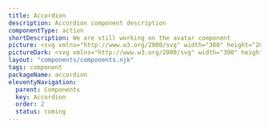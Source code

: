 ```yaml
---
title: Accordion
description: Accordion component description
componentType: action
shortDescription: We are still working on the avatar component
picture: <svg xmlns="http://www.w3.org/2000/svg" width="300" height="200" fill="none" aria-labelledby="accordionTitle accordionDesc" role="img"><title id="accordionTitle">Illustration of the accordion component.</title><desc id="accordionDesc">An illustrated accordion component representing accordion component card.</desc><rect width="240" height="155.294" x="30" y="22.353" fill="#fff" rx="1.324"/><path fill="#D5D5D5" d="M37.059 169.706h225.882v1.324H37.059z"/><path fill="#222" d="M46.774 40.728c0-.402.326-.728.727-.728h.292c.401 0 .727.326.727.728V53.39a.728.728 0 0 1-.727.728h-.291a.728.728 0 0 1-.728-.728V40.728Z"/><path fill="#222" d="M53.978 46.186c.402 0 .728.325.728.727v.291a.728.728 0 0 1-.728.728H41.316a.728.728 0 0 1-.728-.728v-.29c0-.403.326-.728.728-.728h12.662ZM69.741 41.006c.44 0 .853.05 1.241.148.388.093.742.217 1.063.372.32.155.604.33.852.527.249.192.456.383.62.574l-.937.985a4.71 4.71 0 0 0-.396-.395 3.673 3.673 0 0 0-.613-.442 3.754 3.754 0 0 0-.822-.365 3.277 3.277 0 0 0-1.008-.147c-.569 0-1.098.126-1.59.38a3.99 3.99 0 0 0-1.264 1.016c-.356.429-.638.93-.845 1.504a5.482 5.482 0 0 0-.302 1.83c0 .646.098 1.257.294 1.83.202.57.481 1.068.838 1.497.357.424.778.76 1.264 1.008a3.508 3.508 0 0 0 1.605.373 3.896 3.896 0 0 0 1.931-.481 3.99 3.99 0 0 0 .636-.419c.176-.145.32-.269.434-.372l.923.907c-.165.197-.382.39-.651.582a5.107 5.107 0 0 1-.915.52c-.342.15-.716.27-1.125.364a5.326 5.326 0 0 1-1.264.147c-.832 0-1.582-.152-2.249-.457a5.05 5.05 0 0 1-1.706-1.257 5.697 5.697 0 0 1-1.086-1.892 7.11 7.11 0 0 1-.38-2.35c0-.832.127-1.613.38-2.342a5.716 5.716 0 0 1 1.102-1.9 5.126 5.126 0 0 1 1.713-1.28c.673-.31 1.425-.465 2.257-.465ZM82.01 52.794h-1.334v-5.335c0-.306-.034-.6-.101-.885a2.094 2.094 0 0 0-.318-.752 1.533 1.533 0 0 0-.59-.527c-.248-.135-.552-.202-.914-.202-.331 0-.636.065-.915.194-.274.13-.512.313-.714.55a2.53 2.53 0 0 0-.473.846 3.25 3.25 0 0 0-.17 1.078v5.033h-1.319V41.169h1.256v4.017c.083-.18.204-.351.365-.511.16-.16.351-.298.574-.411.222-.12.473-.213.752-.28.28-.067.579-.1.9-.1.547 0 1.01.095 1.388.286.382.186.692.44.93.76.238.32.411.698.52 1.133.108.434.163.894.163 1.38v5.351ZM90.626 48.428c0-.434-.057-.85-.171-1.249a3.23 3.23 0 0 0-.504-1.047 2.442 2.442 0 0 0-.822-.72c-.326-.182-.7-.272-1.125-.272-.418 0-.788.09-1.109.271a2.418 2.418 0 0 0-.798.721c-.218.3-.383.65-.497 1.047a4.723 4.723 0 0 0-.163 1.249c0 .434.055.85.163 1.248.109.393.272.74.489 1.04.217.3.486.54.806.72.32.177.69.265 1.11.265.454 0 .845-.088 1.17-.264.331-.181.603-.421.815-.721.217-.3.377-.647.48-1.04.104-.398.156-.814.156-1.248Zm0-4.382h1.287v8.748h-1.24v-1.396c-.342.502-.743.887-1.203 1.156-.455.263-1 .395-1.636.395-.585 0-1.107-.111-1.567-.333-.46-.228-.85-.54-1.17-.939a4.44 4.44 0 0 1-.73-1.419 6.04 6.04 0 0 1-.248-1.768c0-.61.088-1.192.264-1.745.175-.558.429-1.05.76-1.473.336-.424.747-.76 1.233-1.008.486-.254 1.039-.38 1.66-.38a2.956 2.956 0 0 1 1.527.41c.217.125.414.275.59.45.18.17.338.36.473.566v-1.264ZM95.837 48.412c0 .435.052.85.155 1.249.109.398.271.75.489 1.055.222.3.499.54.83.72.335.177.734.265 1.194.265a2.36 2.36 0 0 0 1.124-.264c.331-.181.61-.421.838-.721.232-.305.411-.657.535-1.055.124-.398.186-.814.186-1.249 0-.439-.062-.855-.186-1.248a3.296 3.296 0 0 0-.535-1.047 2.612 2.612 0 0 0-.846-.713 2.342 2.342 0 0 0-1.116-.264c-.43 0-.81.088-1.14.264-.331.175-.61.413-.838.713-.227.3-.4.649-.52 1.047-.113.393-.17.809-.17 1.248Zm-1.287-4.366h1.24v1.567c.145-.254.313-.486.504-.698a3.25 3.25 0 0 1 .652-.543 3.215 3.215 0 0 1 1.73-.489c.584 0 1.11.12 1.581.357.476.238.879.564 1.21.977.336.409.592.887.768 1.435a5.58 5.58 0 0 1 .271 1.76 5.33 5.33 0 0 1-.287 1.76 4.515 4.515 0 0 1-.791 1.443 3.824 3.824 0 0 1-1.209.977c-.47.238-.985.357-1.544.357-.636 0-1.191-.137-1.667-.41-.47-.28-.85-.655-1.14-1.125v4.257H94.55V44.046ZM108.346 52.794h-.791a5.9 5.9 0 0 1-.892-.07 2.054 2.054 0 0 1-.83-.341c-.248-.176-.452-.434-.612-.776-.161-.34-.241-.803-.241-1.388v-5.033h-1.334v-1.14h1.334v-2.055h1.319v2.055h2.016v1.14h-2.016v4.816c0 .378.041.675.124.892.088.217.201.38.341.489.139.108.3.178.481.209.181.026.367.039.558.039h.543v1.163ZM110.921 48.715c0 .367.062.729.186 1.086.124.356.3.677.527.961.233.28.509.507.83.683.326.17.69.256 1.093.256.341 0 .639-.04.892-.117.259-.083.484-.18.675-.294.191-.12.354-.246.488-.38.14-.14.259-.27.357-.388l.954.799a4.05 4.05 0 0 1-.543.589 3.8 3.8 0 0 1-.752.52c-.29.155-.615.279-.977.372-.362.098-.76.147-1.195.147a3.727 3.727 0 0 1-1.582-.333 3.745 3.745 0 0 1-1.233-.947 4.439 4.439 0 0 1-.798-1.434 5.526 5.526 0 0 1-.287-1.823c0-.63.103-1.22.31-1.768a4.858 4.858 0 0 1 .845-1.442 3.987 3.987 0 0 1 1.241-.962 3.321 3.321 0 0 1 1.504-.357c.414 0 .789.055 1.125.163.336.104.633.251.892.442.258.187.481.409.667.667.186.259.338.538.457.838.124.294.215.607.272.938.057.326.085.654.085.985v.799h-6.033Zm2.535-3.575c-.341 0-.654.067-.938.201a2.35 2.35 0 0 0-.737.535 2.988 2.988 0 0 0-.527.8c-.14.3-.24.617-.302.953h4.73c0-.362-.054-.695-.163-1a2.387 2.387 0 0 0-.457-.791 1.99 1.99 0 0 0-.706-.512 2.123 2.123 0 0 0-.9-.186ZM123.484 45.295c-.435-.16-.84-.207-1.218-.14-.372.067-.695.22-.969.458a2.35 2.35 0 0 0-.644.907 3.198 3.198 0 0 0-.233 1.241v5.033h-1.318v-8.748h1.256v1.187c.104-.217.256-.424.458-.62.207-.202.447-.368.721-.497.279-.13.584-.212.915-.248.331-.036.675 0 1.032.108v1.319ZM139.033 46.993c0 .833-.135 1.61-.404 2.334a5.703 5.703 0 0 1-1.14 1.893 5.332 5.332 0 0 1-1.768 1.272c-.687.305-1.447.457-2.28.457-.832 0-1.59-.152-2.272-.457a5.362 5.362 0 0 1-1.76-1.272 5.703 5.703 0 0 1-1.14-1.892 6.647 6.647 0 0 1-.404-2.335c0-.832.135-1.613.404-2.342a5.686 5.686 0 0 1 1.14-1.9 5.31 5.31 0 0 1 1.76-1.28c.682-.31 1.44-.465 2.272-.465.833 0 1.593.155 2.28.466a5.28 5.28 0 0 1 1.768 1.28 5.686 5.686 0 0 1 1.14 1.9c.269.728.404 1.509.404 2.341Zm-1.458 0a5.83 5.83 0 0 0-.287-1.838 4.653 4.653 0 0 0-.815-1.527 3.782 3.782 0 0 0-1.295-1.04c-.511-.258-1.091-.387-1.737-.387-.646 0-1.225.129-1.737.387-.507.254-.936.6-1.287 1.04-.352.439-.621.948-.807 1.527a5.973 5.973 0 0 0-.279 1.838c0 .646.093 1.26.279 1.838.186.58.455 1.086.807 1.52.351.434.78.778 1.287 1.032.512.253 1.091.38 1.737.38.646 0 1.226-.127 1.737-.38a3.822 3.822 0 0 0 1.295-1.032c.357-.434.629-.94.815-1.52a5.83 5.83 0 0 0 .287-1.838ZM148.005 52.794h-1.334v-5.335c0-.306-.033-.6-.1-.885a2.093 2.093 0 0 0-.318-.752 1.55 1.55 0 0 0-.582-.527c-.238-.135-.53-.202-.876-.202-.347 0-.662.065-.946.194-.285.13-.53.313-.737.55-.202.233-.36.515-.473.846a3.381 3.381 0 0 0-.163 1.078v5.033h-1.318v-8.748h1.256v1.14c.083-.18.204-.351.364-.511.161-.16.352-.298.574-.411.223-.12.473-.213.752-.28.285-.067.59-.1.916-.1.542 0 1.003.095 1.38.286.383.186.69.44.923.76.238.32.411.698.519 1.133.109.434.163.894.163 1.38v5.351ZM151.479 48.715c0 .367.063.729.187 1.086.124.356.299.677.527.961.233.28.509.507.83.683.325.17.69.256 1.093.256.341 0 .639-.04.892-.117.259-.083.483-.18.675-.294.191-.12.354-.246.488-.38.14-.14.259-.27.357-.388l.954.799a4.05 4.05 0 0 1-.543.589 3.8 3.8 0 0 1-.752.52c-.29.155-.615.279-.977.372-.362.098-.76.147-1.195.147a3.727 3.727 0 0 1-1.582-.333 3.745 3.745 0 0 1-1.233-.947 4.439 4.439 0 0 1-.798-1.434 5.526 5.526 0 0 1-.287-1.823c0-.63.103-1.22.31-1.768a4.858 4.858 0 0 1 .845-1.442c.357-.409.77-.73 1.241-.962a3.321 3.321 0 0 1 1.504-.357c.414 0 .789.055 1.125.163.336.104.633.251.892.442.258.187.481.409.667.667.186.259.338.538.457.838.124.294.215.607.272.938.056.326.085.654.085.985v.799h-6.034Zm2.536-3.575c-.341 0-.654.067-.938.201a2.35 2.35 0 0 0-.737.535 2.988 2.988 0 0 0-.527.8c-.14.3-.24.617-.302.953h4.73c0-.362-.054-.695-.163-1a2.387 2.387 0 0 0-.457-.791 1.99 1.99 0 0 0-.706-.512 2.123 2.123 0 0 0-.9-.186Z"/><path fill="#D5D5D5" d="M37.059 70.882h225.882v1.324H37.059z"/><path fill="#222" d="M46.774 90.14c0-.402.326-.728.727-.728h.292c.401 0 .727.326.727.728v12.662a.728.728 0 0 1-.727.728h-.291a.728.728 0 0 1-.728-.728V90.14Z"/><path fill="#222" d="M53.978 95.597c.402 0 .728.326.728.728v.291a.728.728 0 0 1-.728.728H41.316a.728.728 0 0 1-.728-.728v-.29c0-.403.326-.729.728-.729h12.662ZM69.741 90.418c.44 0 .853.05 1.241.148.388.093.742.217 1.063.372.32.155.604.33.852.527.249.191.456.383.62.574l-.937.985a4.696 4.696 0 0 0-.396-.396 3.673 3.673 0 0 0-.613-.442 3.754 3.754 0 0 0-.822-.364 3.274 3.274 0 0 0-1.008-.148c-.569 0-1.098.127-1.59.38a3.991 3.991 0 0 0-1.264 1.016 4.96 4.96 0 0 0-.845 1.505 5.482 5.482 0 0 0-.302 1.83c0 .646.098 1.256.294 1.83.202.569.481 1.068.838 1.497.357.424.778.76 1.264 1.008a3.51 3.51 0 0 0 1.605.372 3.897 3.897 0 0 0 1.931-.48c.248-.135.46-.274.636-.419.176-.145.32-.269.434-.372l.923.907c-.165.196-.382.39-.651.582a5.118 5.118 0 0 1-.915.519c-.342.15-.716.272-1.125.365a5.336 5.336 0 0 1-1.264.147c-.832 0-1.582-.153-2.249-.458a5.042 5.042 0 0 1-1.706-1.256 5.699 5.699 0 0 1-1.086-1.892 7.11 7.11 0 0 1-.38-2.35c0-.832.127-1.613.38-2.342a5.716 5.716 0 0 1 1.102-1.9 5.125 5.125 0 0 1 1.713-1.28c.673-.31 1.425-.465 2.257-.465ZM82.01 102.206h-1.334V96.87c0-.305-.034-.6-.101-.884a2.094 2.094 0 0 0-.318-.752 1.533 1.533 0 0 0-.59-.527c-.248-.135-.552-.202-.914-.202-.331 0-.636.065-.915.194-.274.13-.512.313-.714.55a2.53 2.53 0 0 0-.473.846 3.25 3.25 0 0 0-.17 1.078v5.033h-1.319V90.581h1.256v4.017a1.76 1.76 0 0 1 .365-.512c.16-.16.351-.297.574-.41.222-.12.473-.213.752-.28.28-.067.579-.1.9-.1.547 0 1.01.095 1.388.286.382.186.692.44.93.76.238.32.411.698.52 1.133.108.434.163.894.163 1.38v5.351ZM90.626 97.84c0-.434-.057-.85-.171-1.249a3.23 3.23 0 0 0-.504-1.047 2.442 2.442 0 0 0-.822-.72 2.276 2.276 0 0 0-1.125-.272c-.418 0-.788.09-1.109.271a2.418 2.418 0 0 0-.798.721c-.218.3-.383.65-.497 1.047a4.724 4.724 0 0 0-.163 1.249c0 .434.055.85.163 1.248.109.393.272.74.489 1.04.217.299.486.54.806.721.32.176.69.263 1.11.263.454 0 .845-.087 1.17-.263a2.39 2.39 0 0 0 .815-.721c.217-.3.377-.647.48-1.04.104-.398.156-.814.156-1.248Zm0-4.382h1.287v8.748h-1.24v-1.396c-.342.501-.743.887-1.203 1.155-.455.264-1 .396-1.636.396-.585 0-1.107-.111-1.567-.333a3.456 3.456 0 0 1-1.17-.939 4.436 4.436 0 0 1-.73-1.419 6.041 6.041 0 0 1-.248-1.768c0-.61.088-1.192.264-1.745.175-.558.429-1.05.76-1.474.336-.423.747-.76 1.233-1.008.486-.253 1.039-.38 1.66-.38a2.952 2.952 0 0 1 1.527.411c.217.124.414.274.59.45.18.17.338.36.473.566v-1.264ZM95.837 97.824c0 .435.052.85.155 1.249.109.398.271.75.489 1.055.222.299.499.54.83.721.335.176.734.263 1.194.263.419 0 .793-.087 1.124-.263.331-.181.61-.422.838-.721a3.4 3.4 0 0 0 .535-1.055c.124-.398.186-.814.186-1.249 0-.44-.062-.855-.186-1.248a3.295 3.295 0 0 0-.535-1.047 2.612 2.612 0 0 0-.846-.714 2.342 2.342 0 0 0-1.116-.263c-.43 0-.81.087-1.14.263-.331.176-.61.414-.838.714-.227.3-.4.649-.52 1.047-.113.393-.17.809-.17 1.248Zm-1.287-4.366h1.24v1.567a4 4 0 0 1 .504-.698c.197-.212.414-.393.652-.543a3.215 3.215 0 0 1 1.73-.489c.584 0 1.11.12 1.581.357.476.238.879.564 1.21.977.336.409.592.887.768 1.435.181.548.271 1.135.271 1.76a5.33 5.33 0 0 1-.287 1.76 4.505 4.505 0 0 1-.791 1.443 3.815 3.815 0 0 1-1.209.977c-.47.238-.985.357-1.544.357-.636 0-1.191-.137-1.667-.411a3.29 3.29 0 0 1-1.14-1.125v4.258H94.55V93.458ZM108.346 102.206h-.791c-.29 0-.587-.023-.892-.07a2.055 2.055 0 0 1-.83-.341c-.248-.176-.452-.434-.612-.776-.161-.341-.241-.804-.241-1.388v-5.033h-1.334v-1.14h1.334v-2.055h1.319v2.055h2.016v1.14h-2.016v4.816c0 .377.041.675.124.892.088.217.201.38.341.488.139.109.3.179.481.21.181.026.367.039.558.039h.543v1.163ZM110.921 98.127c0 .367.062.729.186 1.085.124.357.3.678.527.962.233.279.509.507.83.683.326.17.69.255 1.093.255.341 0 .639-.038.892-.116.259-.083.484-.181.675-.295.191-.118.354-.245.488-.38a5.26 5.26 0 0 0 .357-.387l.954.798a4.047 4.047 0 0 1-.543.59 3.802 3.802 0 0 1-.752.519c-.29.156-.615.28-.977.373-.362.098-.76.147-1.195.147a3.731 3.731 0 0 1-1.582-.333 3.744 3.744 0 0 1-1.233-.947 4.434 4.434 0 0 1-.798-1.434 5.526 5.526 0 0 1-.287-1.823c0-.63.103-1.22.31-1.768a4.857 4.857 0 0 1 .845-1.442 3.985 3.985 0 0 1 1.241-.962 3.32 3.32 0 0 1 1.504-.357c.414 0 .789.055 1.125.163.336.104.633.25.892.442.258.186.481.409.667.667.186.259.338.538.457.838.124.294.215.607.272.938.057.326.085.654.085.985v.799h-6.033Zm2.535-3.575c-.341 0-.654.067-.938.201-.279.13-.525.308-.737.535a2.987 2.987 0 0 0-.527.8c-.14.299-.24.617-.302.953h4.73c0-.362-.054-.695-.163-1a2.387 2.387 0 0 0-.457-.791 1.99 1.99 0 0 0-.706-.512 2.123 2.123 0 0 0-.9-.186ZM123.484 94.707c-.435-.16-.84-.207-1.218-.14-.372.067-.695.22-.969.458a2.352 2.352 0 0 0-.644.907 3.198 3.198 0 0 0-.233 1.24v5.034h-1.318v-8.748h1.256v1.187a2.19 2.19 0 0 1 .458-.62c.207-.202.447-.368.721-.497.279-.13.584-.212.915-.248.331-.036.675 0 1.032.108v1.319ZM127.299 91.737V90.58h8.748v1.156h-3.622v10.469h-1.411v-10.47h-3.715ZM145.717 102.206h-1.504l-1.954-7.05-1.939 7.05h-1.505l-2.636-8.748h1.442l1.986 7.22 2.016-7.22h1.349l2.032 7.22 1.97-7.22h1.38l-2.637 8.748ZM157.366 97.824c0 .62-.088 1.207-.264 1.76a4.382 4.382 0 0 1-.768 1.443 3.657 3.657 0 0 1-1.225.977c-.486.238-1.042.357-1.667.357-.621 0-1.174-.119-1.66-.357a3.737 3.737 0 0 1-1.233-.977 4.46 4.46 0 0 1-.76-1.442 5.773 5.773 0 0 1-.264-1.76c0-.626.088-1.213.264-1.761a4.379 4.379 0 0 1 .76-1.435c.336-.413.747-.74 1.233-.977.486-.238 1.039-.357 1.66-.357.625 0 1.181.12 1.667.357a3.54 3.54 0 0 1 1.225.977c.336.409.592.887.768 1.435.176.548.264 1.135.264 1.76Zm-1.319 0c0-.44-.054-.855-.163-1.248a3.083 3.083 0 0 0-.48-1.047 2.408 2.408 0 0 0-.815-.714c-.325-.175-.708-.263-1.147-.263-.435 0-.815.087-1.14.263a2.399 2.399 0 0 0-.815.714c-.217.3-.38.649-.488 1.047-.104.393-.155.809-.155 1.248 0 .435.051.85.155 1.249.108.398.271.75.488 1.055.217.299.489.54.815.721.325.176.705.263 1.14.263.439 0 .822-.087 1.147-.263.326-.181.597-.422.815-.721.217-.305.377-.657.48-1.055.109-.398.163-.814.163-1.249Z"/><path fill="#D5D5D5" d="M37.059 120.294h225.882v1.324H37.059z"/><path fill="#222" d="M46.774 139.551c0-.401.326-.727.727-.727h.292c.401 0 .727.326.727.727v12.663a.727.727 0 0 1-.727.727h-.291a.727.727 0 0 1-.728-.727v-12.663Z"/><path fill="#222" d="M53.978 145.009c.402 0 .728.326.728.728v.291a.728.728 0 0 1-.728.728H41.316a.728.728 0 0 1-.728-.728v-.291c0-.402.326-.728.728-.728h12.662ZM69.741 140.359a5 5 0 0 1 1.241.148c.388.093.742.217 1.063.372.32.155.604.331.852.527.249.192.456.383.62.574l-.937.985a4.766 4.766 0 0 0-.396-.396 3.702 3.702 0 0 0-.613-.442 3.782 3.782 0 0 0-.822-.364 3.283 3.283 0 0 0-1.008-.147 3.41 3.41 0 0 0-1.59.38 3.975 3.975 0 0 0-1.264 1.016c-.356.429-.638.93-.845 1.504a5.482 5.482 0 0 0-.302 1.83c0 .646.098 1.257.294 1.83a4.85 4.85 0 0 0 .838 1.497c.357.424.778.76 1.264 1.008a3.511 3.511 0 0 0 1.605.373c.403 0 .765-.047 1.086-.14.32-.093.602-.207.845-.341.248-.135.46-.274.636-.419.176-.145.32-.269.434-.372l.923.907c-.165.196-.382.39-.651.582a5.118 5.118 0 0 1-.915.519c-.342.15-.716.272-1.125.365a5.336 5.336 0 0 1-1.264.147c-.832 0-1.582-.152-2.249-.457a5.058 5.058 0 0 1-1.706-1.257 5.686 5.686 0 0 1-1.086-1.892 7.11 7.11 0 0 1-.38-2.35c0-.832.127-1.613.38-2.342a5.72 5.72 0 0 1 1.102-1.9 5.12 5.12 0 0 1 1.713-1.279c.673-.311 1.425-.466 2.257-.466Zm12.269 11.788h-1.334v-5.336c0-.305-.034-.599-.101-.884a2.094 2.094 0 0 0-.318-.752 1.534 1.534 0 0 0-.59-.527c-.248-.135-.552-.202-.914-.202-.331 0-.636.065-.915.194a2.1 2.1 0 0 0-.714.551 2.52 2.52 0 0 0-.473.845c-.114.326-.17.685-.17 1.078v5.033h-1.319v-11.625h1.256v4.017c.083-.181.204-.351.365-.512.16-.16.351-.297.574-.411.222-.118.473-.212.752-.279.28-.067.579-.101.9-.101.547 0 1.01.096 1.388.287a2.5 2.5 0 0 1 .93.76c.238.321.411.698.52 1.133.108.434.163.894.163 1.38v5.351Zm8.616-4.366c0-.434-.057-.851-.171-1.249a3.233 3.233 0 0 0-.504-1.047 2.443 2.443 0 0 0-.822-.721 2.276 2.276 0 0 0-1.125-.271c-.418 0-.788.09-1.109.271a2.42 2.42 0 0 0-.798.721c-.218.3-.383.649-.497 1.047a4.728 4.728 0 0 0-.163 1.249c0 .434.055.85.163 1.248.109.393.272.74.489 1.04.217.299.486.54.806.721.32.176.69.264 1.11.264.454 0 .845-.088 1.17-.264a2.39 2.39 0 0 0 .815-.721c.217-.3.377-.647.48-1.04.104-.398.156-.814.156-1.248Zm0-4.382h1.287v8.748h-1.24v-1.396c-.342.502-.743.887-1.203 1.156-.455.263-1 .395-1.636.395-.585 0-1.107-.111-1.567-.333a3.456 3.456 0 0 1-1.17-.939 4.436 4.436 0 0 1-.73-1.419 6.04 6.04 0 0 1-.248-1.768c0-.61.088-1.192.264-1.745a4.63 4.63 0 0 1 .76-1.473c.336-.424.747-.76 1.233-1.009.486-.253 1.039-.38 1.66-.38a2.967 2.967 0 0 1 1.527.411c.217.125.414.274.59.45.18.171.338.36.473.566v-1.264Zm5.211 4.366c0 .435.052.851.155 1.249.109.398.271.75.489 1.055.222.299.499.54.83.721.335.176.734.264 1.194.264.419 0 .793-.088 1.124-.264.331-.181.61-.422.838-.721.232-.305.411-.657.535-1.055.124-.398.186-.814.186-1.249 0-.439-.062-.855-.186-1.248a3.298 3.298 0 0 0-.535-1.047 2.615 2.615 0 0 0-.846-.714 2.351 2.351 0 0 0-1.116-.263c-.43 0-.81.088-1.14.263-.331.176-.61.414-.838.714-.227.3-.4.649-.52 1.047-.113.393-.17.809-.17 1.248Zm-1.287-4.366h1.24v1.567c.145-.254.313-.486.504-.698a3.25 3.25 0 0 1 .652-.543 3.212 3.212 0 0 1 1.73-.489c.584 0 1.11.119 1.581.357a3.59 3.59 0 0 1 1.21.977c.336.409.592.887.768 1.435.181.548.271 1.135.271 1.76a5.33 5.33 0 0 1-.287 1.761 4.507 4.507 0 0 1-.791 1.442 3.815 3.815 0 0 1-1.209.977c-.47.238-.985.357-1.544.357-.636 0-1.191-.137-1.667-.411a3.297 3.297 0 0 1-1.14-1.124v4.257H94.55v-11.625Zm13.796 8.748h-.791c-.29 0-.587-.023-.892-.07a2.055 2.055 0 0 1-.83-.341c-.248-.176-.452-.434-.612-.776-.161-.341-.241-.803-.241-1.388v-5.033h-1.334v-1.14h1.334v-2.055h1.319v2.055h2.016v1.14h-2.016v4.816c0 .378.041.675.124.892.088.217.201.38.341.489.139.108.3.178.481.209.181.026.367.039.558.039h.543v1.163Zm2.575-4.079c0 .367.062.729.186 1.086.124.356.3.677.527.961.233.279.509.507.83.683.326.17.69.256 1.093.256.341 0 .639-.039.892-.117.259-.083.484-.181.675-.295.191-.118.354-.245.488-.38.14-.139.259-.268.357-.387l.954.799a4.095 4.095 0 0 1-.543.589 3.802 3.802 0 0 1-.752.519c-.29.156-.615.28-.977.373-.362.098-.76.147-1.195.147a3.731 3.731 0 0 1-1.582-.333 3.744 3.744 0 0 1-1.233-.947 4.436 4.436 0 0 1-.798-1.434 5.528 5.528 0 0 1-.287-1.823c0-.63.103-1.22.31-1.768a4.852 4.852 0 0 1 .845-1.442 3.984 3.984 0 0 1 1.241-.962 3.319 3.319 0 0 1 1.504-.357c.414 0 .789.055 1.125.163.336.104.633.251.892.442.258.186.481.409.667.667.186.259.338.538.457.838.124.294.215.607.272.938.057.326.085.654.085.985v.799h-6.033Zm2.535-3.575c-.341 0-.654.067-.938.201-.279.13-.525.308-.737.535a2.997 2.997 0 0 0-.527.799c-.14.3-.24.618-.302.954h4.73a2.95 2.95 0 0 0-.163-1 2.384 2.384 0 0 0-.457-.791 1.984 1.984 0 0 0-.706-.512 2.125 2.125 0 0 0-.9-.186Zm10.028.155c-.435-.16-.84-.207-1.218-.14-.372.067-.695.22-.969.458a2.347 2.347 0 0 0-.644.907 3.198 3.198 0 0 0-.233 1.241v5.033h-1.318v-8.748h1.256v1.187a2.2 2.2 0 0 1 .458-.621c.207-.201.447-.367.721-.496.279-.129.584-.212.915-.248.331-.036.675 0 1.032.108v1.319Zm3.815-2.97v-1.156h8.748v1.156h-3.622v10.469h-1.411v-10.469h-3.715Zm17.232 10.469h-1.334v-5.336c0-.305-.034-.599-.101-.884a2.093 2.093 0 0 0-.318-.752 1.527 1.527 0 0 0-.589-.527c-.248-.135-.553-.202-.915-.202-.331 0-.636.065-.915.194a2.105 2.105 0 0 0-.714.551 2.536 2.536 0 0 0-.473.845c-.114.326-.17.685-.17 1.078v5.033h-1.319v-11.625h1.257v4.017c.082-.181.204-.351.364-.512.16-.16.352-.297.574-.411a3.18 3.18 0 0 1 .752-.279c.279-.067.579-.101.9-.101.548 0 1.01.096 1.388.287.382.186.693.44.931.76.237.321.411.698.519 1.133.109.434.163.894.163 1.38v5.351Zm7.026-7.499c-.434-.16-.84-.207-1.217-.14-.373.067-.696.22-.97.458a2.358 2.358 0 0 0-.644.907 3.198 3.198 0 0 0-.232 1.241v5.033h-1.319v-8.748h1.257v1.187c.103-.217.256-.424.457-.621.207-.201.448-.367.722-.496.279-.129.584-.212.915-.248.331-.036.674 0 1.031.108v1.319Zm2.404 3.42c0 .367.062.729.186 1.086.124.356.3.677.528.961.232.279.509.507.829.683.326.17.691.256 1.094.256.341 0 .638-.039.892-.117.258-.083.483-.181.674-.295.192-.118.354-.245.489-.38.14-.139.258-.268.357-.387l.954.799a4.095 4.095 0 0 1-.543.589 3.781 3.781 0 0 1-.753.519c-.289.156-.615.28-.977.373-.362.098-.76.147-1.194.147a3.728 3.728 0 0 1-1.582-.333 3.724 3.724 0 0 1-1.233-.947 4.438 4.438 0 0 1-.799-1.434 5.554 5.554 0 0 1-.287-1.823c0-.63.104-1.22.31-1.768a4.833 4.833 0 0 1 .846-1.442 3.96 3.96 0 0 1 1.241-.962 3.316 3.316 0 0 1 1.504-.357c.414 0 .788.055 1.124.163.337.104.634.251.892.442.259.186.481.409.667.667.186.259.339.538.458.838.124.294.214.607.271.938.057.326.086.654.086.985v.799h-6.034Zm2.536-3.575c-.341 0-.654.067-.938.201-.28.13-.525.308-.737.535a2.974 2.974 0 0 0-.527.799c-.14.3-.241.618-.303.954h4.731c0-.362-.055-.695-.163-1a2.386 2.386 0 0 0-.458-.791 1.971 1.971 0 0 0-.705-.512 2.125 2.125 0 0 0-.9-.186Zm6.553 3.575c0 .367.062.729.186 1.086.124.356.3.677.527.961.233.279.51.507.83.683.326.17.69.256 1.094.256.341 0 .638-.039.892-.117.258-.083.483-.181.674-.295.192-.118.354-.245.489-.38.139-.139.258-.268.357-.387l.953.799a4.027 4.027 0 0 1-.542.589 3.781 3.781 0 0 1-.753.519c-.289.156-.615.28-.977.373-.362.098-.76.147-1.194.147a3.728 3.728 0 0 1-1.582-.333 3.724 3.724 0 0 1-1.233-.947 4.438 4.438 0 0 1-.799-1.434 5.554 5.554 0 0 1-.287-1.823c0-.63.104-1.22.31-1.768a4.833 4.833 0 0 1 .846-1.442c.356-.409.77-.729 1.24-.962a3.323 3.323 0 0 1 1.505-.357c.414 0 .788.055 1.124.163.336.104.634.251.892.442.259.186.481.409.667.667.186.259.339.538.458.838.124.294.214.607.271.938.057.326.085.654.085.985v.799h-6.033Zm2.536-3.575c-.341 0-.654.067-.938.201-.28.13-.525.308-.737.535a2.974 2.974 0 0 0-.527.799c-.14.3-.241.618-.303.954h4.731c0-.362-.055-.695-.163-1a2.386 2.386 0 0 0-.458-.791 1.971 1.971 0 0 0-.705-.512 2.125 2.125 0 0 0-.9-.186Z"/></svg>
pictureDark: <svg xmlns="http://www.w3.org/2000/svg" width="300" height="200" fill="none" aria-labelledby="accordionDarkTitle accordionDarkDesc" role="img"><title id="accordionDarkTitle">Illustration of the accordion component.</title><desc id="accordionDarkDesc">An illustrated accordion component representing accordion component card.</desc><rect width="240" height="155.294" x="30" y="22.353" fill="#222" rx="1.324"/><path fill="#4E4E4E" d="M37.059 169.706h225.882v1.324H37.059z"/><path fill="#F4F4F4" d="M46.774 40.728c0-.402.326-.728.727-.728h.292c.401 0 .727.326.727.728V53.39a.728.728 0 0 1-.727.728h-.291a.728.728 0 0 1-.728-.728V40.728Z"/><path fill="#F4F4F4" d="M53.978 46.186c.402 0 .728.325.728.727v.291a.728.728 0 0 1-.728.728H41.316a.728.728 0 0 1-.728-.728v-.29c0-.403.326-.728.728-.728h12.662ZM69.741 41.006c.44 0 .853.05 1.241.148.388.093.742.217 1.063.372.32.155.604.33.852.527.249.192.456.383.62.574l-.937.985a4.71 4.71 0 0 0-.396-.395 3.67 3.67 0 0 0-.613-.442 3.754 3.754 0 0 0-.822-.365 3.276 3.276 0 0 0-1.008-.147c-.569 0-1.098.126-1.59.38a3.99 3.99 0 0 0-1.264 1.016c-.356.429-.638.93-.845 1.504a5.479 5.479 0 0 0-.302 1.83c0 .646.098 1.257.294 1.83.202.57.481 1.068.838 1.497.357.424.778.76 1.264 1.008a3.508 3.508 0 0 0 1.605.373 3.896 3.896 0 0 0 1.931-.481c.248-.135.46-.274.636-.419a12.1 12.1 0 0 0 .434-.372l.923.907a3.5 3.5 0 0 1-.651.582 5.11 5.11 0 0 1-.915.52c-.342.15-.716.27-1.125.364a5.325 5.325 0 0 1-1.264.147c-.832 0-1.582-.152-2.249-.457a5.05 5.05 0 0 1-1.706-1.257 5.7 5.7 0 0 1-1.086-1.892 7.11 7.11 0 0 1-.38-2.35c0-.832.127-1.613.38-2.342a5.716 5.716 0 0 1 1.102-1.9 5.126 5.126 0 0 1 1.713-1.28c.673-.31 1.425-.465 2.257-.465ZM82.01 52.794h-1.334v-5.335c0-.306-.034-.6-.101-.885a2.094 2.094 0 0 0-.318-.752 1.533 1.533 0 0 0-.59-.527c-.248-.135-.552-.202-.914-.202-.331 0-.636.065-.915.194-.274.13-.512.313-.714.55a2.53 2.53 0 0 0-.473.846 3.25 3.25 0 0 0-.17 1.078v5.033h-1.319V41.169h1.256v4.017c.083-.18.205-.351.365-.511.16-.16.351-.298.574-.411.222-.12.473-.213.752-.28.28-.067.579-.1.9-.1.547 0 1.01.095 1.388.286.382.186.692.44.93.76.238.32.411.698.52 1.133.108.434.163.894.163 1.38v5.351ZM90.626 48.428c0-.434-.057-.85-.171-1.249a3.23 3.23 0 0 0-.504-1.047 2.442 2.442 0 0 0-.822-.72c-.326-.182-.7-.272-1.125-.272-.418 0-.788.09-1.109.271a2.418 2.418 0 0 0-.798.721c-.218.3-.383.65-.497 1.047a4.723 4.723 0 0 0-.162 1.249c0 .434.054.85.162 1.248.109.393.272.74.489 1.04.217.3.486.54.806.72.321.177.69.265 1.11.265.454 0 .845-.088 1.17-.264.331-.181.603-.421.815-.721.217-.3.377-.647.48-1.04.104-.398.156-.814.156-1.248Zm0-4.382h1.287v8.748h-1.24v-1.396c-.342.502-.743.887-1.203 1.156-.455.263-1 .395-1.636.395-.584 0-1.107-.111-1.567-.333-.46-.228-.85-.54-1.17-.939a4.44 4.44 0 0 1-.73-1.419 6.037 6.037 0 0 1-.248-1.768c0-.61.088-1.192.264-1.745a4.63 4.63 0 0 1 .76-1.473c.336-.424.747-.76 1.233-1.008.486-.254 1.039-.38 1.66-.38a2.955 2.955 0 0 1 1.527.41c.217.125.414.275.59.45.18.17.338.36.473.566v-1.264ZM95.837 48.412c0 .435.052.85.155 1.249.109.398.271.75.489 1.055.222.3.499.54.83.72.335.177.734.265 1.194.265a2.36 2.36 0 0 0 1.124-.264c.331-.181.61-.421.838-.721.232-.305.411-.657.535-1.055.124-.398.186-.814.186-1.249 0-.439-.062-.855-.186-1.248a3.296 3.296 0 0 0-.535-1.047 2.613 2.613 0 0 0-.846-.713 2.343 2.343 0 0 0-1.116-.264c-.43 0-.81.088-1.14.264a2.53 2.53 0 0 0-.838.713c-.227.3-.4.649-.52 1.047a4.47 4.47 0 0 0-.17 1.248Zm-1.287-4.366h1.24v1.567a4 4 0 0 1 .504-.698c.197-.212.414-.393.652-.543a3.215 3.215 0 0 1 1.73-.489c.584 0 1.11.12 1.581.357.476.238.879.564 1.21.977.336.409.592.887.768 1.435a5.58 5.58 0 0 1 .271 1.76 5.33 5.33 0 0 1-.287 1.76 4.515 4.515 0 0 1-.791 1.443 3.824 3.824 0 0 1-1.209.977c-.47.238-.985.357-1.544.357-.636 0-1.191-.137-1.667-.41-.47-.28-.85-.655-1.14-1.125v4.257H94.55V44.046ZM108.346 52.794h-.791a5.9 5.9 0 0 1-.892-.07 2.054 2.054 0 0 1-.83-.341c-.248-.176-.452-.434-.612-.776-.161-.34-.241-.803-.241-1.388v-5.033h-1.334v-1.14h1.334v-2.055h1.319v2.055h2.016v1.14h-2.016v4.816c0 .378.041.675.124.892.088.217.201.38.341.489.139.108.3.178.481.209.181.026.367.039.558.039h.543v1.163ZM110.921 48.715c0 .367.062.729.186 1.086.124.356.3.677.527.961.233.28.509.507.83.683.326.17.69.256 1.093.256.342 0 .639-.04.892-.117.259-.083.484-.18.675-.294.191-.12.354-.246.488-.38.14-.14.259-.27.357-.388l.954.799a4.05 4.05 0 0 1-.543.589 3.8 3.8 0 0 1-.752.52c-.29.155-.615.279-.977.372-.362.098-.76.147-1.195.147a3.727 3.727 0 0 1-1.582-.333 3.745 3.745 0 0 1-1.233-.947 4.439 4.439 0 0 1-.798-1.434 5.526 5.526 0 0 1-.287-1.823c0-.63.103-1.22.31-1.768a4.858 4.858 0 0 1 .845-1.442 3.987 3.987 0 0 1 1.241-.962 3.321 3.321 0 0 1 1.504-.357c.414 0 .789.055 1.125.163.336.104.633.251.892.442.258.187.481.409.667.667.186.259.338.538.457.838.124.294.215.607.272.938.057.326.085.654.085.985v.799h-6.033Zm2.535-3.575c-.341 0-.654.067-.938.201a2.35 2.35 0 0 0-.737.535 2.988 2.988 0 0 0-.527.8c-.14.3-.24.617-.302.953h4.73c0-.362-.054-.695-.163-1a2.387 2.387 0 0 0-.457-.791 1.99 1.99 0 0 0-.706-.512 2.123 2.123 0 0 0-.9-.186ZM123.484 45.295c-.435-.16-.84-.207-1.218-.14-.372.067-.695.22-.969.458a2.35 2.35 0 0 0-.644.907 3.198 3.198 0 0 0-.232 1.241v5.033h-1.319v-8.748h1.256v1.187c.104-.217.256-.424.458-.62.207-.202.447-.368.721-.497.279-.13.584-.212.915-.248.331-.036.675 0 1.032.108v1.319ZM139.033 46.993c0 .833-.135 1.61-.404 2.334a5.703 5.703 0 0 1-1.14 1.893 5.332 5.332 0 0 1-1.768 1.272c-.687.305-1.447.457-2.28.457-.832 0-1.59-.152-2.272-.457a5.362 5.362 0 0 1-1.76-1.272 5.703 5.703 0 0 1-1.14-1.892 6.647 6.647 0 0 1-.404-2.335c0-.832.135-1.613.404-2.342a5.686 5.686 0 0 1 1.14-1.9 5.31 5.31 0 0 1 1.76-1.28c.682-.31 1.44-.465 2.272-.465.833 0 1.593.155 2.28.466a5.28 5.28 0 0 1 1.768 1.28 5.686 5.686 0 0 1 1.14 1.9c.269.728.404 1.509.404 2.341Zm-1.458 0a5.83 5.83 0 0 0-.287-1.838 4.653 4.653 0 0 0-.815-1.527 3.782 3.782 0 0 0-1.295-1.04c-.511-.258-1.09-.387-1.737-.387-.646 0-1.225.129-1.737.387-.507.254-.936.6-1.287 1.04-.352.439-.621.948-.807 1.527a5.973 5.973 0 0 0-.279 1.838c0 .646.093 1.26.279 1.838.186.58.455 1.086.807 1.52.351.434.78.778 1.287 1.032.512.253 1.091.38 1.737.38.647 0 1.226-.127 1.737-.38a3.822 3.822 0 0 0 1.295-1.032c.357-.434.629-.94.815-1.52a5.83 5.83 0 0 0 .287-1.838ZM148.005 52.794h-1.334v-5.335c0-.306-.033-.6-.1-.885a2.093 2.093 0 0 0-.318-.752 1.55 1.55 0 0 0-.582-.527c-.238-.135-.53-.202-.876-.202-.347 0-.662.065-.946.194-.285.13-.53.313-.737.55-.202.233-.36.515-.473.846a3.381 3.381 0 0 0-.163 1.078v5.033h-1.318v-8.748h1.256v1.14c.083-.18.204-.351.364-.511.161-.16.352-.298.574-.411.223-.12.473-.213.752-.28.285-.067.59-.1.916-.1.542 0 1.003.095 1.38.286.383.186.69.44.923.76.238.32.411.698.519 1.133.109.434.163.894.163 1.38v5.351ZM151.48 48.715c0 .367.062.729.186 1.086.124.356.299.677.527.961.233.28.509.507.83.683.325.17.69.256 1.093.256.341 0 .639-.04.892-.117.259-.083.483-.18.675-.294.191-.12.354-.246.488-.38.14-.14.259-.27.357-.388l.954.799a4.05 4.05 0 0 1-.543.589 3.8 3.8 0 0 1-.752.52c-.29.155-.615.279-.977.372-.362.098-.76.147-1.195.147a3.727 3.727 0 0 1-1.582-.333 3.745 3.745 0 0 1-1.233-.947 4.439 4.439 0 0 1-.798-1.434 5.526 5.526 0 0 1-.287-1.823c0-.63.103-1.22.31-1.768a4.858 4.858 0 0 1 .845-1.442c.357-.409.77-.73 1.241-.962a3.321 3.321 0 0 1 1.504-.357c.414 0 .789.055 1.125.163.336.104.633.251.892.442.258.187.481.409.667.667.186.259.338.538.457.838.124.294.215.607.272.938.057.326.085.654.085.985v.799h-6.033Zm2.535-3.575c-.341 0-.654.067-.938.201a2.35 2.35 0 0 0-.737.535 2.988 2.988 0 0 0-.527.8c-.14.3-.24.617-.302.953h4.73c0-.362-.054-.695-.163-1a2.387 2.387 0 0 0-.457-.791 1.99 1.99 0 0 0-.706-.512 2.123 2.123 0 0 0-.9-.186Z"/><path fill="#4E4E4E" d="M37.059 70.882h225.882v1.324H37.059z"/><path fill="#F4F4F4" d="M46.774 90.14c0-.402.326-.728.727-.728h.292c.401 0 .727.326.727.728v12.662a.728.728 0 0 1-.727.728h-.291a.728.728 0 0 1-.728-.728V90.14Z"/><path fill="#F4F4F4" d="M53.978 95.597c.402 0 .728.326.728.728v.291a.728.728 0 0 1-.728.728H41.316a.728.728 0 0 1-.728-.728v-.29c0-.403.326-.729.728-.729h12.662ZM69.741 90.418c.44 0 .853.05 1.241.148.388.093.742.217 1.063.372.32.155.604.33.852.527.249.191.456.383.62.574l-.937.985a4.696 4.696 0 0 0-.396-.396 3.67 3.67 0 0 0-.613-.442 3.754 3.754 0 0 0-.822-.364 3.273 3.273 0 0 0-1.008-.148c-.569 0-1.098.127-1.59.38a3.991 3.991 0 0 0-1.264 1.016c-.356.43-.638.931-.845 1.505a5.48 5.48 0 0 0-.302 1.83c0 .646.098 1.256.294 1.83.202.569.481 1.068.838 1.497.357.424.778.76 1.264 1.008a3.51 3.51 0 0 0 1.605.372 3.897 3.897 0 0 0 1.931-.48 4.01 4.01 0 0 0 .636-.419c.176-.145.32-.269.434-.372l.923.907c-.165.196-.382.39-.651.582a5.122 5.122 0 0 1-.915.519c-.342.15-.716.272-1.125.365a5.335 5.335 0 0 1-1.264.147c-.832 0-1.582-.153-2.249-.458a5.042 5.042 0 0 1-1.706-1.256 5.702 5.702 0 0 1-1.086-1.892 7.11 7.11 0 0 1-.38-2.35c0-.832.127-1.613.38-2.342a5.716 5.716 0 0 1 1.102-1.9 5.125 5.125 0 0 1 1.713-1.28c.673-.31 1.425-.465 2.257-.465ZM82.01 102.206h-1.334V96.87c0-.305-.034-.6-.101-.884a2.094 2.094 0 0 0-.318-.752 1.533 1.533 0 0 0-.59-.527c-.248-.135-.552-.202-.914-.202-.331 0-.636.065-.915.194-.274.13-.512.313-.714.55a2.53 2.53 0 0 0-.473.846 3.25 3.25 0 0 0-.17 1.078v5.033h-1.319V90.581h1.256v4.017c.083-.18.205-.351.365-.512.16-.16.351-.297.574-.41.222-.12.473-.213.752-.28.28-.067.579-.1.9-.1.547 0 1.01.095 1.388.286.382.186.692.44.93.76.238.32.411.698.52 1.133.108.434.163.894.163 1.38v5.351ZM90.626 97.84c0-.434-.057-.85-.171-1.249a3.23 3.23 0 0 0-.504-1.047 2.442 2.442 0 0 0-.822-.72 2.276 2.276 0 0 0-1.125-.272c-.418 0-.788.09-1.109.271a2.418 2.418 0 0 0-.798.721c-.218.3-.383.65-.497 1.047a4.724 4.724 0 0 0-.162 1.249c0 .434.054.85.162 1.248.109.393.272.74.489 1.04.217.299.486.54.806.721.321.176.69.263 1.11.263.454 0 .845-.087 1.17-.263a2.39 2.39 0 0 0 .815-.721c.217-.3.377-.647.48-1.04.104-.398.156-.814.156-1.248Zm0-4.382h1.287v8.748h-1.24v-1.396c-.342.501-.743.887-1.203 1.155-.455.264-1 .396-1.636.396-.584 0-1.107-.111-1.567-.333a3.456 3.456 0 0 1-1.17-.939 4.435 4.435 0 0 1-.73-1.419 6.038 6.038 0 0 1-.248-1.768c0-.61.088-1.192.264-1.745.176-.558.429-1.05.76-1.474.336-.423.747-.76 1.233-1.008.486-.253 1.039-.38 1.66-.38a2.951 2.951 0 0 1 1.527.411c.217.124.414.274.59.45.18.17.338.36.473.566v-1.264ZM95.837 97.824c0 .435.052.85.155 1.249.109.398.271.75.489 1.055.222.299.499.54.83.721.335.176.734.263 1.194.263.419 0 .793-.087 1.124-.263.331-.181.61-.422.838-.721a3.4 3.4 0 0 0 .535-1.055c.124-.398.186-.814.186-1.249 0-.44-.062-.855-.186-1.248a3.295 3.295 0 0 0-.535-1.047 2.613 2.613 0 0 0-.846-.714 2.343 2.343 0 0 0-1.116-.263c-.43 0-.81.087-1.14.263a2.53 2.53 0 0 0-.838.714c-.227.3-.4.649-.52 1.047a4.47 4.47 0 0 0-.17 1.248Zm-1.287-4.366h1.24v1.567a4 4 0 0 1 .504-.698c.197-.212.414-.393.652-.543a3.215 3.215 0 0 1 1.73-.489c.584 0 1.11.12 1.581.357.476.238.879.564 1.21.977.336.409.592.887.768 1.435.181.548.271 1.135.271 1.76a5.33 5.33 0 0 1-.287 1.76 4.505 4.505 0 0 1-.791 1.443 3.815 3.815 0 0 1-1.209.977c-.47.238-.985.357-1.544.357-.636 0-1.191-.137-1.667-.411a3.29 3.29 0 0 1-1.14-1.125v4.258H94.55V93.458ZM108.346 102.206h-.791c-.29 0-.587-.023-.892-.07a2.055 2.055 0 0 1-.83-.341c-.248-.176-.452-.434-.612-.776-.161-.341-.241-.804-.241-1.388v-5.033h-1.334v-1.14h1.334v-2.055h1.319v2.055h2.016v1.14h-2.016v4.816c0 .377.041.675.124.892.088.217.201.38.341.488.139.109.3.179.481.21.181.026.367.039.558.039h.543v1.163ZM110.921 98.127c0 .367.062.729.186 1.085.124.357.3.678.527.962.233.279.509.507.83.683.326.17.69.255 1.093.255.342 0 .639-.038.892-.116.259-.083.484-.181.675-.295.191-.118.354-.245.488-.38a5.26 5.26 0 0 0 .357-.387l.954.798a4.047 4.047 0 0 1-.543.59 3.802 3.802 0 0 1-.752.519c-.29.156-.615.28-.977.373-.362.098-.76.147-1.195.147a3.731 3.731 0 0 1-1.582-.333 3.744 3.744 0 0 1-1.233-.947 4.434 4.434 0 0 1-.798-1.434 5.526 5.526 0 0 1-.287-1.823c0-.63.103-1.22.31-1.768a4.857 4.857 0 0 1 .845-1.442 3.985 3.985 0 0 1 1.241-.962 3.32 3.32 0 0 1 1.504-.357c.414 0 .789.055 1.125.163.336.104.633.25.892.442.258.186.481.409.667.667.186.259.338.538.457.838.124.294.215.607.272.938.057.326.085.654.085.985v.799h-6.033Zm2.535-3.575c-.341 0-.654.067-.938.201-.279.13-.525.308-.737.535a2.987 2.987 0 0 0-.527.8c-.14.299-.24.617-.302.953h4.73c0-.362-.054-.695-.163-1a2.387 2.387 0 0 0-.457-.791 1.99 1.99 0 0 0-.706-.512 2.123 2.123 0 0 0-.9-.186ZM123.484 94.707c-.435-.16-.84-.207-1.218-.14-.372.067-.695.22-.969.458a2.352 2.352 0 0 0-.644.907 3.198 3.198 0 0 0-.232 1.24v5.034h-1.319v-8.748h1.256v1.187a2.19 2.19 0 0 1 .458-.62c.207-.202.447-.368.721-.497.279-.13.584-.212.915-.248.331-.036.675 0 1.032.108v1.319ZM127.299 91.737V90.58h8.748v1.156h-3.622v10.469h-1.411v-10.47h-3.715ZM145.718 102.206h-1.505l-1.954-7.05-1.939 7.05h-1.504l-2.637-8.748h1.442l1.986 7.22 2.016-7.22h1.349l2.032 7.22 1.97-7.22h1.38l-2.636 8.748ZM157.366 97.824c0 .62-.088 1.207-.264 1.76a4.382 4.382 0 0 1-.768 1.443 3.657 3.657 0 0 1-1.225.977c-.486.238-1.042.357-1.667.357-.621 0-1.174-.119-1.66-.357a3.737 3.737 0 0 1-1.233-.977 4.46 4.46 0 0 1-.76-1.442 5.773 5.773 0 0 1-.264-1.76c0-.626.088-1.213.264-1.761a4.379 4.379 0 0 1 .76-1.435c.336-.413.747-.74 1.233-.977.486-.238 1.039-.357 1.66-.357.625 0 1.181.12 1.667.357a3.54 3.54 0 0 1 1.225.977c.336.409.592.887.768 1.435.176.548.264 1.135.264 1.76Zm-1.319 0c0-.44-.054-.855-.163-1.248a3.083 3.083 0 0 0-.48-1.047 2.408 2.408 0 0 0-.815-.714c-.325-.175-.708-.263-1.147-.263-.435 0-.815.087-1.14.263a2.399 2.399 0 0 0-.815.714c-.217.3-.38.649-.488 1.047-.104.393-.155.809-.155 1.248 0 .435.051.85.155 1.249.108.398.271.75.488 1.055.217.299.489.54.815.721.325.176.705.263 1.14.263.439 0 .822-.087 1.147-.263.326-.181.597-.422.815-.721.217-.305.377-.657.48-1.055.109-.398.163-.814.163-1.249Z"/><path fill="#4E4E4E" d="M37.059 120.294h225.882v1.324H37.059z"/><path fill="#F4F4F4" d="M46.774 139.551c0-.401.326-.727.727-.727h.292c.401 0 .727.326.727.727v12.663a.727.727 0 0 1-.727.727h-.291a.727.727 0 0 1-.728-.727v-12.663Z"/><path fill="#F4F4F4" d="M53.978 145.009c.402 0 .728.326.728.728v.291a.728.728 0 0 1-.728.728H41.316a.728.728 0 0 1-.728-.728v-.291c0-.402.326-.728.728-.728h12.662ZM69.741 140.359a5 5 0 0 1 1.241.148c.388.093.742.217 1.063.372.32.155.604.331.852.527.249.192.456.383.62.574l-.937.985a4.766 4.766 0 0 0-.396-.396 3.702 3.702 0 0 0-.613-.442 3.782 3.782 0 0 0-.822-.364 3.283 3.283 0 0 0-1.008-.147 3.41 3.41 0 0 0-1.59.38 3.975 3.975 0 0 0-1.264 1.016c-.356.429-.638.93-.845 1.504a5.48 5.48 0 0 0-.302 1.83c0 .646.098 1.257.294 1.83a4.85 4.85 0 0 0 .838 1.497c.357.424.778.76 1.264 1.008a3.511 3.511 0 0 0 1.605.373c.403 0 .765-.047 1.086-.14.32-.093.602-.207.845-.341.248-.135.46-.274.636-.419.176-.145.32-.269.434-.372l.923.907c-.165.196-.382.39-.651.582a5.125 5.125 0 0 1-.915.519c-.342.15-.716.272-1.125.365a5.335 5.335 0 0 1-1.264.147c-.832 0-1.582-.152-2.249-.457a5.058 5.058 0 0 1-1.706-1.257 5.686 5.686 0 0 1-1.086-1.892 7.11 7.11 0 0 1-.38-2.35c0-.832.127-1.613.38-2.342a5.72 5.72 0 0 1 1.102-1.9 5.12 5.12 0 0 1 1.713-1.279c.673-.311 1.425-.466 2.257-.466Zm12.269 11.788h-1.334v-5.336c0-.305-.034-.599-.101-.884a2.094 2.094 0 0 0-.318-.752 1.533 1.533 0 0 0-.59-.527c-.248-.135-.552-.202-.914-.202-.331 0-.636.065-.915.194a2.1 2.1 0 0 0-.714.551 2.52 2.52 0 0 0-.473.845c-.114.326-.17.685-.17 1.078v5.033h-1.319v-11.625h1.256v4.017c.083-.181.204-.351.365-.512.16-.16.351-.297.574-.411.222-.118.473-.212.752-.279.28-.067.579-.101.9-.101.547 0 1.01.096 1.388.287a2.5 2.5 0 0 1 .93.76c.238.321.411.698.52 1.133.108.434.163.894.163 1.38v5.351Zm8.616-4.366c0-.434-.057-.851-.171-1.249a3.233 3.233 0 0 0-.504-1.047 2.444 2.444 0 0 0-.822-.721 2.276 2.276 0 0 0-1.125-.271c-.418 0-.788.09-1.109.271a2.42 2.42 0 0 0-.798.721c-.218.3-.383.649-.497 1.047a4.728 4.728 0 0 0-.163 1.249c0 .434.055.85.163 1.248.109.393.272.74.489 1.04.217.299.486.54.806.721.32.176.69.264 1.11.264.454 0 .845-.088 1.17-.264a2.39 2.39 0 0 0 .815-.721c.217-.3.377-.647.48-1.04.104-.398.156-.814.156-1.248Zm0-4.382h1.287v8.748h-1.24v-1.396c-.342.502-.743.887-1.203 1.156-.455.263-1 .395-1.636.395-.585 0-1.107-.111-1.567-.333a3.456 3.456 0 0 1-1.17-.939 4.435 4.435 0 0 1-.73-1.419 6.037 6.037 0 0 1-.248-1.768c0-.61.088-1.192.264-1.745.175-.558.429-1.049.76-1.473.336-.424.747-.76 1.233-1.009.486-.253 1.039-.38 1.66-.38a2.967 2.967 0 0 1 1.527.411c.217.125.414.274.59.45.18.171.338.36.473.566v-1.264Zm5.211 4.366c0 .435.052.851.155 1.249a3.3 3.3 0 0 0 .489 1.055c.222.299.499.54.83.721.335.176.734.264 1.194.264.419 0 .793-.088 1.124-.264.331-.181.61-.422.838-.721.232-.305.411-.657.535-1.055.124-.398.186-.814.186-1.249 0-.439-.062-.855-.186-1.248a3.298 3.298 0 0 0-.535-1.047 2.615 2.615 0 0 0-.846-.714 2.351 2.351 0 0 0-1.116-.263c-.43 0-.81.088-1.14.263-.331.176-.61.414-.838.714-.227.3-.4.649-.52 1.047a4.47 4.47 0 0 0-.17 1.248Zm-1.287-4.366h1.24v1.567c.145-.254.313-.486.504-.698.197-.212.414-.393.652-.543a3.212 3.212 0 0 1 1.73-.489c.584 0 1.11.119 1.581.357a3.59 3.59 0 0 1 1.21.977c.336.409.592.887.768 1.435.181.548.271 1.135.271 1.76a5.33 5.33 0 0 1-.287 1.761 4.507 4.507 0 0 1-.791 1.442 3.815 3.815 0 0 1-1.209.977c-.47.238-.985.357-1.544.357-.636 0-1.191-.137-1.667-.411a3.297 3.297 0 0 1-1.14-1.124v4.257H94.55v-11.625Zm13.796 8.748h-.791c-.29 0-.587-.023-.892-.07a2.055 2.055 0 0 1-.83-.341c-.248-.176-.452-.434-.612-.776-.161-.341-.241-.803-.241-1.388v-5.033h-1.334v-1.14h1.334v-2.055h1.319v2.055h2.016v1.14h-2.016v4.816c0 .378.041.675.124.892.088.217.201.38.341.489.139.108.3.178.481.209.181.026.367.039.558.039h.543v1.163Zm2.575-4.079c0 .367.062.729.186 1.086.124.356.3.677.527.961.233.279.509.507.83.683.326.17.69.256 1.093.256.342 0 .639-.039.892-.117.259-.083.484-.181.675-.295.191-.118.354-.245.488-.38.14-.139.259-.268.357-.387l.954.799a4.095 4.095 0 0 1-.543.589 3.802 3.802 0 0 1-.752.519c-.29.156-.615.28-.977.373-.362.098-.76.147-1.195.147a3.731 3.731 0 0 1-1.582-.333 3.744 3.744 0 0 1-1.233-.947 4.436 4.436 0 0 1-.798-1.434 5.528 5.528 0 0 1-.287-1.823c0-.63.103-1.22.31-1.768a4.852 4.852 0 0 1 .845-1.442 3.984 3.984 0 0 1 1.241-.962 3.319 3.319 0 0 1 1.504-.357c.414 0 .789.055 1.125.163.336.104.633.251.892.442.258.186.481.409.667.667.186.259.338.538.457.838.124.294.215.607.272.938.057.326.085.654.085.985v.799h-6.033Zm2.535-3.575c-.341 0-.654.067-.938.201-.279.13-.525.308-.737.535a2.997 2.997 0 0 0-.527.799c-.14.3-.24.618-.302.954h4.73a2.95 2.95 0 0 0-.163-1 2.384 2.384 0 0 0-.457-.791 1.984 1.984 0 0 0-.706-.512 2.125 2.125 0 0 0-.9-.186Zm10.028.155c-.435-.16-.84-.207-1.218-.14-.372.067-.695.22-.969.458a2.347 2.347 0 0 0-.644.907 3.198 3.198 0 0 0-.232 1.241v5.033h-1.319v-8.748h1.256v1.187a2.2 2.2 0 0 1 .458-.621c.207-.201.447-.367.721-.496.279-.129.584-.212.915-.248.331-.036.675 0 1.032.108v1.319Zm3.815-2.97v-1.156h8.748v1.156h-3.622v10.469h-1.411v-10.469h-3.715Zm17.232 10.469h-1.334v-5.336c0-.305-.034-.599-.101-.884a2.093 2.093 0 0 0-.318-.752 1.527 1.527 0 0 0-.589-.527c-.248-.135-.553-.202-.915-.202-.331 0-.636.065-.915.194a2.105 2.105 0 0 0-.714.551 2.536 2.536 0 0 0-.473.845c-.114.326-.17.685-.17 1.078v5.033h-1.319v-11.625h1.257v4.017c.082-.181.204-.351.364-.512.16-.16.352-.297.574-.411a3.18 3.18 0 0 1 .752-.279c.279-.067.579-.101.9-.101.548 0 1.011.096 1.388.287.383.186.693.44.931.76.237.321.411.698.519 1.133.109.434.163.894.163 1.38v5.351Zm7.026-7.499c-.434-.16-.84-.207-1.217-.14-.373.067-.696.22-.97.458a2.358 2.358 0 0 0-.644.907 3.198 3.198 0 0 0-.232 1.241v5.033h-1.319v-8.748h1.257v1.187c.103-.217.256-.424.457-.621.207-.201.448-.367.722-.496.279-.129.584-.212.915-.248.331-.036.674 0 1.031.108v1.319Zm2.404 3.42c0 .367.062.729.186 1.086.124.356.3.677.528.961.232.279.509.507.829.683.326.17.691.256 1.094.256.341 0 .638-.039.892-.117.258-.083.483-.181.674-.295.192-.118.355-.245.489-.38.14-.139.258-.268.357-.387l.954.799a4.095 4.095 0 0 1-.543.589 3.781 3.781 0 0 1-.753.519c-.289.156-.615.28-.977.373-.362.098-.76.147-1.194.147a3.728 3.728 0 0 1-1.582-.333 3.724 3.724 0 0 1-1.233-.947 4.438 4.438 0 0 1-.799-1.434 5.554 5.554 0 0 1-.287-1.823c0-.63.104-1.22.31-1.768a4.833 4.833 0 0 1 .846-1.442 3.96 3.96 0 0 1 1.241-.962 3.316 3.316 0 0 1 1.504-.357c.414 0 .788.055 1.124.163.337.104.634.251.892.442.259.186.481.409.667.667.186.259.339.538.458.838.124.294.214.607.271.938.057.326.086.654.086.985v.799h-6.034Zm2.536-3.575c-.341 0-.654.067-.938.201-.28.13-.525.308-.737.535a2.974 2.974 0 0 0-.527.799c-.14.3-.241.618-.303.954h4.731c0-.362-.055-.695-.163-1a2.386 2.386 0 0 0-.458-.791 1.971 1.971 0 0 0-.705-.512 2.125 2.125 0 0 0-.9-.186Zm6.553 3.575c0 .367.062.729.186 1.086.124.356.3.677.528.961.232.279.509.507.829.683.326.17.69.256 1.094.256.341 0 .638-.039.892-.117.258-.083.483-.181.674-.295.192-.118.354-.245.489-.38.139-.139.258-.268.357-.387l.953.799a4.027 4.027 0 0 1-.542.589 3.781 3.781 0 0 1-.753.519c-.289.156-.615.28-.977.373-.362.098-.76.147-1.194.147a3.728 3.728 0 0 1-1.582-.333 3.724 3.724 0 0 1-1.233-.947 4.438 4.438 0 0 1-.799-1.434 5.554 5.554 0 0 1-.287-1.823c0-.63.104-1.22.31-1.768a4.833 4.833 0 0 1 .846-1.442c.356-.409.77-.729 1.24-.962a3.323 3.323 0 0 1 1.505-.357c.414 0 .788.055 1.124.163.336.104.634.251.892.442.259.186.481.409.667.667.186.259.339.538.458.838.124.294.214.607.271.938.057.326.085.654.085.985v.799h-6.033Zm2.536-3.575c-.341 0-.654.067-.938.201-.28.13-.525.308-.737.535a2.974 2.974 0 0 0-.527.799c-.14.3-.241.618-.303.954h4.731c0-.362-.055-.695-.163-1a2.386 2.386 0 0 0-.458-.791 1.971 1.971 0 0 0-.705-.512 2.125 2.125 0 0 0-.9-.186Z"/></svg>
layout: "components/components.njk"
tags: component
packageName: accordion
eleventyNavigation:
  parent: Components
  key: Accordion
  order: 2
  status: coming
---
```


